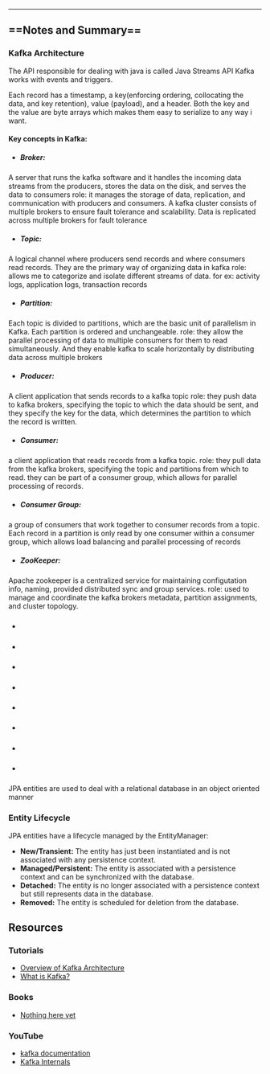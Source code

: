 
---------


## ==Notes and Summary==
### Kafka Architecture

The API responsible for dealing with java is called Java Streams API 
Kafka works with events and triggers.


Each record has a timestamp, a key(enforcing ordering, collocating the data, and key retention), value (payload), and a header.
Both the key and the value are byte arrays which makes them easy to serialize to any way i want.

#### Key concepts in Kafka:

- ##### Broker: 
 A server that runs the kafka software and it handles  the incoming data streams from the producers, stores the data on the disk, and serves the data to consumers
	 role: it manages the storage of data, replication, and communication with producers and consumers. A kafka cluster consists of multiple brokers to ensure fault tolerance and scalability. Data is replicated across multiple brokers for fault tolerance  
- ##### Topic:
A logical channel where producers send records and where consumers read records.  They are the primary way of organizing data in kafka
	role: allows me to categorize and isolate different streams of data. for ex: activity logs, application logs, transaction records
- ##### Partition:
Each topic is divided to partitions, which are the basic unit of parallelism in Kafka. Each partition is ordered and unchangeable.
	role: they allow the parallel processing of data to multiple consumers for them to read simultaneously. And they enable kafka to scale horizontally by distributing data across multiple brokers 
- ##### Producer:
A client application that sends records to a kafka topic 
	role: they push data to kafka brokers, specifying the topic to which the data should be sent, and they specify the key for the data, which determines the partition to which the record is written.
- ##### Consumer:
a client application that reads records from a kafka topic.
	role: they pull data from the kafka brokers, specifying the topic and partitions from which to read. they can be part of a consumer group, which allows for parallel processing of records.
	
- ##### Consumer Group:
a group of consumers that work together to consumer records from a topic. Each record in a partition is only read by one consumer within a consumer group, which allows load balancing and parallel processing of records 
- ##### ZooKeeper:
Apache zookeeper is a centralized service for maintaining configutation info, naming, provided distributed sync and group services.
	role: used to manage and coordinate the kafka brokers metadata, partition assignments, and cluster topology.
- #####
- #####
- #####
- #####
- #####
- #####
- #####
- #####


JPA entities are used to deal with a relational database in an object oriented manner 

### Entity Lifecycle

JPA entities have a lifecycle managed by the EntityManager:

- **New/Transient:** The entity has just been instantiated and is not associated with any persistence context.
- **Managed/Persistent:** The entity is associated with a persistence context and can be synchronized with the database.
- **Detached:** The entity is no longer associated with a persistence context but still represents data in the database.
- **Removed:** The entity is scheduled for deletion from the database.
## Resources

### Tutorials
- [Overview of Kafka Architecture](https://developer.confluent.io/courses/architecture/get-started/#:~:text=Kafka%20architecture%20consists%20of%20a,system%20to%20accommodate%20the%20growth.)
- [What is Kafka?](https://aws.amazon.com/what-is/apache-kafka/#:~:text=Kafka%20is%20primarily%20used%20to,historical%20and%20real%2Dtime%20data.)

### Books
- [Nothing here yet](https://example.com)

### YouTube
- [kafka documentation](https://kafka.apache.org/10/documentation/streams/architecture)
- [Kafka Internals](https://youtu.be/2pioVWPblXs)


